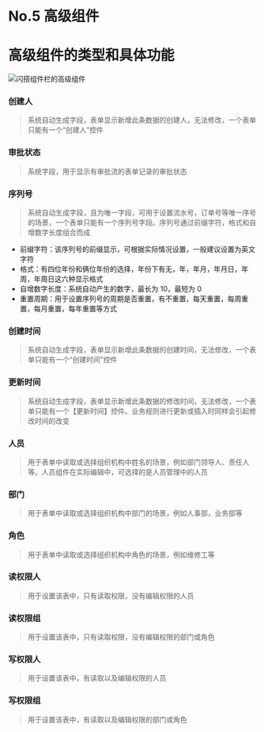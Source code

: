 # No.5 高级组件

# <H2Icon />高级组件的类型和具体功能

![闪搭组件栏的高级组件](https://nocode.cloudred.cn/help/_images/%E9%AB%98%E7%BA%A7%E7%BB%84%E4%BB%B6.png)

### <H2Icon />创建人

> 系统自动生成字段，表单显示新增此条数据的创建人，无法修改，一个表单只能有一个“创建人”控件

### <H2Icon />审批状态

> 系统字段，用于显示有审批流的表单记录的审批状态

### <H2Icon />序列号

> 系统自动生成字段，且为唯一字段，可用于设置流水号，订单号等唯一序号的场景，一个表单只能有一个序列号字段。序列号通过前缀字符，格式和自增数字长度组合而成

- 前缀字符：该序列号的前缀显示，可根据实际情况设置，一般建议设置为英文字符
- 格式：有四位年份和俩位年份的选择，年份下有无，年，年月，年月日，年周，年周日这六种显示格式
- 自增数字长度：系统自动产生的数字，最长为 10，最短为 0
- 重置周期：用于设置序列号的周期是否重置，有不重置，每天重置，每周重置，每月重置，每年重置等方式

### <H2Icon />创建时间

> 系统自动生成字段，表单显示新增此条数据的创建时间，无法修改，一个表单只能有一个“创建时间”控件

### <H2Icon />更新时间

> 系统自动生成字段，表单显示新增此条数据的修改时间，无法修改，一个表单只能有一个【更新时间】控件。业务规则进行更新或插入时同样会引起修改时间的改变

### <H2Icon />人员

> 用于表单中读取或选择组织机构中姓名的场景，例如部门领导人、责任人等。人员组件在实际编辑中，可选择的是人员管理中的人员

### <H2Icon />部门

> 用于表单中读取或选择组织机构中部门的场景，例如人事部，业务部等

### <H2Icon />角色

> 用于表单中读取或选择组织机构中角色的场景，例如维修工等

### <H2Icon />读权限人

> 用于设置该表中，只有读取权限，没有编辑权限的人员

### <H2Icon />读权限组

> 用于设置该表中，只有读取权限，没有编辑权限的部门或角色

### <H2Icon />写权限人

> 用于设置该表中，有读取以及编辑权限的人员

### <H2Icon />写权限组

> 用于设置该表中，有读取以及编辑权限的部门或角色

<style>

.center {
  text-align:center;
  display:flex;
  width: 100%;
  font-size: 36px;
  flex-direction: row;
  align-items: center;
  justify-content:center;  
  margin-bottom: 20px;
  margin-top: 20px;
}

.logo {
  font-size: 32px;
  font-weight: bold;
  color: #333;
}

.desc {
  font-size: 20px;
}

.row {
  height: 1px;
  width: 95%;
  background: #eee;
  margin: 5px auto 20px;
}

.action {
  text-align:center;
  margin-top: 50px;
}

.action-button {
  display: inline-block;
  font-size: 16px;
  color: #fff;
  padding: 5px 15px;
  line-hight: 45px;
  background-color: #3683d6;
  border-radius: 4px;
  transition: background-color .1s ease;
  box-sizing: border-box;
  border-bottom: 1px solid #3683d6;
}

.QR-wrapper{
  width: 100%;
  display: flex;
  flex-direction: row;
  align-items: center;
  justify-content:center;  
  margin-bottom: 50px;
  margin-top: 50px;
}

.QR-img{
  height: 200px;
  width:200px;
}
</style>

<RightMenu />
